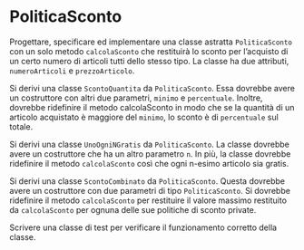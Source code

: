 # PoliticaSconto

Progettare, specificare ed implementare una classe astratta `PoliticaSconto` con un solo metodo `calcolaSconto` che restituirà lo sconto per l’acquisto di un certo numero di articoli tutti dello stesso tipo. La classe ha due attributi, `numeroArticoli` e `prezzoArticolo`.

Si derivi una classe `ScontoQuantita` da `PoliticaSconto`. Essa dovrebbe avere un costruttore con altri due parametri, `minimo` e `percentuale`. Inoltre, dovrebbe ridefinire il metodo calcolaSconto in modo che se la quantità di un articolo acquistato è maggiore del `minimo`, lo sconto è di `percentuale` sul totale.

Si derivi una classe `UnoOgniNGratis` da `PoliticaSconto`. La classe dovrebbe avere un costruttore che ha un altro parametro `n`. In più, la classe dovrebbe ridefinire il metodo `calcolaSconto` così che ogni n-esimo articolo sia gratis. 

Si derivi una classe `ScontoCombinato` da `PoliticaSconto`. Questa dovrebbe avere un costruttore con due parametri di tipo `PoliticaSconto`. Si dovrebbe ridefinire il metodo `calcolaSconto` per restituire il valore massimo restituito da `calcolaSconto` per ognuna delle sue politiche di sconto private.

Scrivere una classe di test per verificare il funzionamento corretto della classe.